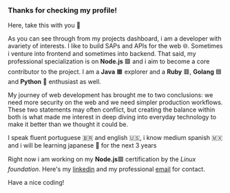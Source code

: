 ### Thanks for checking my profile!
Here, take this with you 💎

As you can see through from my projects dashboard, i am a developer with avariety of interests. I like to build SAPs and APIs for the web 🌐.
Sometimes i venture into frontend and sometimes into backend. That said, my professional specialization is on **Node.js** 🟩 and i aim to become a core contributor to the project.
I am a **Java** 🟧 explorer and a **Ruby** 🟥, **Golang** 🟦 and **Python** 🐍 enthusiast as well. 

My journey of web development has brought me to two conclusions: we need more security on the web and we need simpler production workflows. These two statements may often conflict, but creating the balance within both is what made me interest in deep diving into everyday technology to make it better than we thought it could be.

I speak fluent portuguese 🇧🇷 and english 🇺🇸, i know medium spanish 🇲🇽 and i will be learning japanese 🗾 for the next 3 years  

Right now i am working on my **Node.js**🟩 certification by the _Linux foundation_.
Here's my [linkedin](https:www.linkedin/in/affonso-online) and my professional [email](danielourencoaffonso@gmail.com) for contact.

Have a nice coding!
